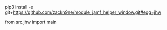 pip3 install -e git+https://github.com/zackn9ne/module_jamf_helper_window.git#egg=jhw

from src.jhw import main

